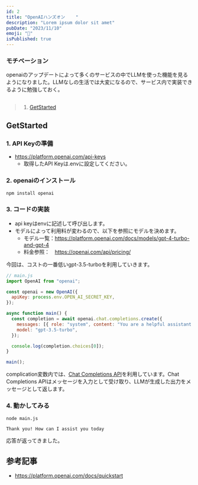 ```yaml
---
id: 2
title: "OpenAIハンズオン    "
description: "Lorem ipsum dolor sit amet"
pubDate: "2023/11/10"
emoji: "🤖"
isPublished: true
---
```


### モチベーション

openaiのアップデートによって多くのサービスの中でLLMを使った機能を見るようになりました。LLMなしの生活では大変になるので、サービス内で実装できるように勉強しておく。

##

> 1. [GetStarted](#GetStarted)

## GetStarted

### 1. API Keyの準備

- https://platform.openai.com/api-keys
  - 取得したAPI Keyは.envに設定してください。

### 2. openaiのインストール

```bash
npm install openai
```

### 3. コードの実装

- api keyはenvに記述して呼び出します。
- モデルによって利用料が変わるので、以下を参照にモデルを決めます。
  - モデル一覧：https://platform.openai.com/docs/models/gpt-4-turbo-and-gpt-4
  - 料金参照：　https://openai.com/api/pricing/

今回は、コストの一番低いgpt-3.5-turboを利用していきます。

```js
// main.js
import OpenAI from "openai";

const openai = new OpenAI({
  apiKey: process.env.OPEN_AI_SECRET_KEY,
});

async function main() {
  const completion = await openai.chat.completions.create({
    messages: [{ role: "system", content: "You are a helpful assistant." }],
    model: "gpt-3.5-turbo",
  });

  console.log(completion.choices[0]);
}

main();
```

complication変数内では、[Chat Completions API](https://platform.openai.com/docs/guides/text-generation/chat-completions-api)を利用しています。Chat Completions APIはメッセージを入力として受け取り、LLMが生成した出力をメッセージとして返します。

### 4. 動かしてみる

```bash
node main.js
```

```
Thank you! How can I assist you today
```

応答が返ってきました。

## 参考記事

- https://platform.openai.com/docs/quickstart

